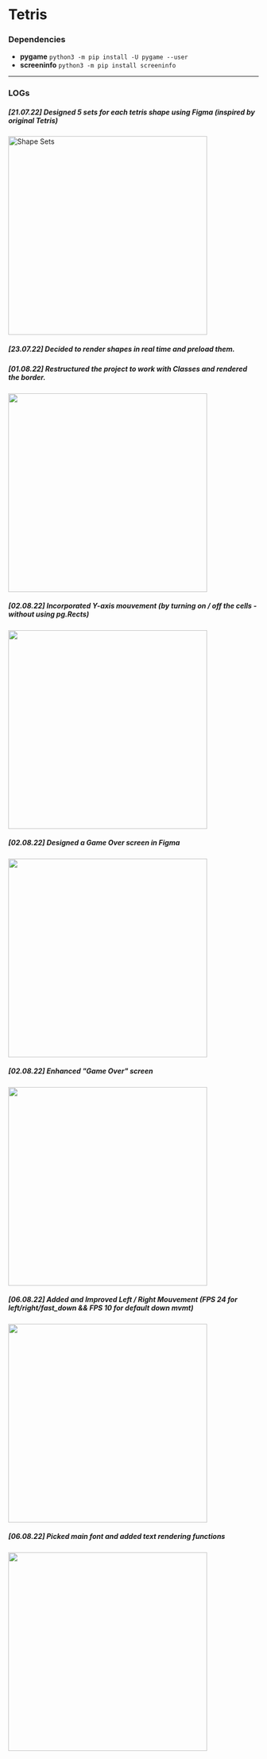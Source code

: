 # Tetris

### Dependencies
- **pygame** `python3 -m pip install -U pygame --user`
- **screeninfo** `python3 -m pip install screeninfo`

---
### LOGs

##### [21.07.22] Designed 5 sets for each tetris shape using Figma (inspired by original Tetris)
<img width="400" align="center" alt="Shape Sets" src="https://user-images.githubusercontent.com/62790552/180104524-fff28e61-8f14-465e-b307-63cd7d8aef47.png">

##### [23.07.22] Decided to render shapes in real time and preload them.

##### [01.08.22] Restructured the project to work with Classes and rendered the border.

<img width="400" align="center" src="https://user-images.githubusercontent.com/62790552/182151574-f8529ed8-822f-4012-bc5b-b81e36e3d34e.png">

##### [02.08.22] Incorporated Y-axis mouvement (by turning on / off the cells - without using pg.Rects)

<img width="400" align="center" src="https://user-images.githubusercontent.com/62790552/182259581-94cb3e7d-a16b-4991-a319-930ef7a05b4f.png">

##### [02.08.22] Designed a Game Over screen in Figma

<img width="400" align="center" src="https://user-images.githubusercontent.com/62790552/182259760-2db63b95-e85f-4549-b6c3-cd0397a4737e.png">

##### [02.08.22] Enhanced "Game Over" screen

<img width="400" align="center" src="https://user-images.githubusercontent.com/62790552/182345870-27b94e0c-9aba-40e7-b34c-3b26fd0fd791.png">

##### [06.08.22] Added and Improved Left / Right Mouvement (FPS 24 for left/right/fast_down && FPS 10 for default down mvmt)

<img width="400" align="center" src="https://user-images.githubusercontent.com/62790552/183264216-288e1a08-9946-4a2e-bedc-0d2969eaf628.png">

##### [06.08.22] Picked main font and added text rendering functions

<img width="400" align="center" src="https://user-images.githubusercontent.com/62790552/183265131-b92aed4f-7cf6-43eb-8035-b9b4ae47a422.png">
